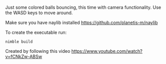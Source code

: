 Just some colored balls bouncing, this time with camera functionality.
Use the WASD keys to move around.

Make sure you have naylib installed
https://github.com/planetis-m/naylib

To create the executable run:

`
nimble build
`

Created by following this video
https://www.youtube.com/watch?v=fCNkZw-ABSw
